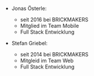 


- Jonas Österle:
  - seit 2016 bei BRICKMAKERS
  - Mitglied im Team Mobile
  - Full Stack Entwicklung

- Stefan Griebel:
  - seit 2014 bei BRICKMAKERS
  - Mitgleid im Team Web
  - Full Stack Entwicklung

